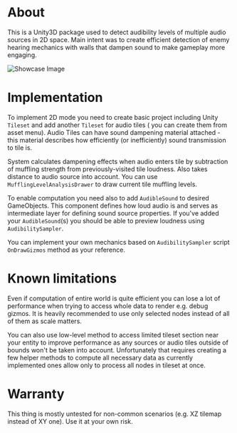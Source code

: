 # About

This is a Unity3D package used to detect audibility levels of multiple audio sources in 2D space.
Main intent was to create efficient detection of enemy hearing mechanics with walls that dampen sound to make gameplay
more engaging.

![Showcase Image](https://github.com/H1M4W4R1/AudibilitySystem-Unity3D/blob/master/Images/screenshot.png)

# Implementation
To implement 2D mode you need to create basic project including Unity `Tileset` and add another `Tileset` for audio tiles (
you can create them from asset menu). Audio Tiles can have sound dampening material attached - this material
describes how efficiently (or inefficiently) sound transmission to tile is.

System calculates dampening effects when audio enters tile by subtraction of muffling strength from previously-visited
tile loudness. Also takes distance to audio source into account.
You can use `MufflingLevelAnalysisDrawer` to draw current tile muffling levels.

To enable computation you need also to add `AudibleSound` to desired GameObjects. This component defines how loud
audio is and serves as intermediate layer for defining sound source properties.
If you've added your `AudibleSound`(s) you should be able to preview loudness using `AudibilitySampler`.

You can implement your own mechanics based on `AudibilitySampler` script `OnDrawGizmos` method as your reference.

# Known limitations
Even if computation of entire world is quite efficient you can lose a lot of performance when trying to access whole data to render
e.g. debug gizmos. It is heavily recommended to use only selected nodes instead of all of them as scale matters.

You can also use low-level method to access limited tileset section near your entity to improve performance as any sources or audio tiles
outside of bounds won't be taken into account. Unfortunately that requires creating a few helper methods to compute all necessary data
as currently implemented ones allow only to process all nodes in tileset at once.

# Warranty
This thing is mostly untested for non-common scenarios (e.g. XZ tilemap instead of XY one). Use it at your own risk.
